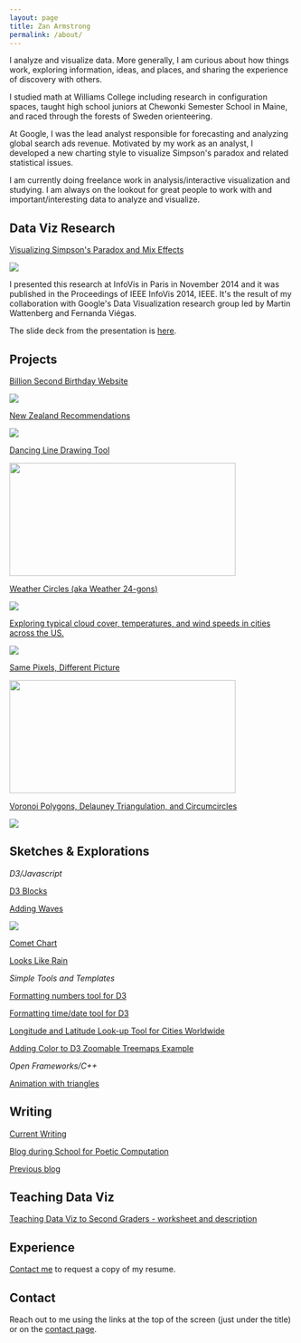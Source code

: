 ```yaml
---
layout: page
title: Zan Armstrong
permalink: /about/
---
```



I analyze and visualize data. More generally, I am curious about how things work, exploring information, ideas, and places, and sharing the experience of discovery with others. 

I studied math at Williams College including research in configuration spaces, taught high school juniors at Chewonki Semester School in Maine, and raced through the forests of Sweden orienteering. 

At Google, I was the lead analyst responsible for forecasting and analyzing global search ads revenue. Motivated by my work as an analyst, I developed a new charting style to visualize Simpson's paradox and related statistical issues. 

I am currently doing freelance work in analysis/interactive visualization and studying. I am always on the lookout for great people to work with and important/interesting data to analyze and visualize. 

## Data Viz Research

[Visualizing Simpson's Paradox and Mix Effects](http://research.google.com/pubs/pub42901.html)

![](https://lh3.googleusercontent.com/MTW7-Zt0ygzEkexk8g52KbiNTcvCIQyjH5NwlWQFM9qq=w776-h564-no)

I presented this research at InfoVis in Paris in November 2014 and it was published in the Proceedings of IEEE InfoVis 2014, IEEE. It's the result of my collaboration with Google's Data Visualization research group led by Martin Wattenberg and Fernanda Viégas. 

The slide deck from the presentation is [here](https://docs.google.com/presentation/d/1glF_JcGVRIahzfrYyw9OKDDB9eWeUxpfD2vCDJTkTqo/edit?usp=sharing).

## Projects

[Billion Second Birthday Website](http://billionseconds.zanarmstrong.com/)

![](../images/billionseconds.png)

[New Zealand Recommendations](http://newzealand.zanarmstrong.com/)

![](../images/nz.jpg)

[Dancing Line Drawing Tool](http://bl.ocks.org/zanarmstrong/raw/23137b412caf6e80b34a/)

 <img src="../images/jitter-star.gif" alt="" height="200" width="400">

[Weather Circles (aka Weather 24-gons)](http://weather.zanarmstrong.com/)

![](../images/weathercircles.png)

[Exploring typical cloud cover, temperatures, and wind speeds in cities across the US.](http://weatherlines.zanarmstrong.com/)

![](../images/weatherlines.png)

[Same Pixels, Different Picture](http://blog.zanarmstrong.com/project/2015/01/29/DrawingOnePictureWithAnother/)

 <img src="https://lh3.googleusercontent.com/PlY6sIs_FrtX0JxNV_ZGQDZDMGdvfs_12PIpOcWdpVDR=w1118-h416-no" alt="" height="200" width="400">

[Voronoi Polygons, Delauney Triangulation, and Circumcircles](http://bl.ocks.org/zanarmstrong/raw/b1c051113be144570881/)

![](../images/voronoi.png)

## Sketches & Explorations

*D3/Javascript*

[D3 Blocks](http://bl.ocks.org/zanarmstrong)

[Adding Waves](http://bl.ocks.org/zanarmstrong/raw/c9bb2842647140265d57/)

![](../images/addingwaves.png)

[Comet Chart](http://bl.ocks.org/zanarmstrong/0f3f39deed0ee1653354)

[Looks Like Rain](http://bl.ocks.org/zanarmstrong/raw/73ce430053eabd1b70fe/)

*Simple Tools and Templates*

[Formatting numbers tool for D3](http://bl.ocks.org/zanarmstrong/raw/05c1e95bf7aa16c4768e/)

[Formatting time/date tool for D3](http://bl.ocks.org/zanarmstrong/raw/ca0adb7e426c12c06a95/)

[Longitude and Latitude Look-up Tool for Cities Worldwide](http://bl.ocks.org/zanarmstrong/raw/b7381e04dcded29b2b6f/)

[Adding Color to D3 Zoomable Treemaps Example](http://bl.ocks.org/zanarmstrong/raw/76d263bd36f312cb0f9f/)

*Open Frameworks/C++*

[Animation with triangles](https://vimeo.com/110936580)


## Writing

[Current Writing](http://blog.zanarmstrong.com/)

[Blog during School for Poetic Computation](http://sfpc.zanarmstrong.com/)

[Previous blog](http://zanstrong.wordpress.com/)

## Teaching Data Viz

[Teaching Data Viz to Second Graders - worksheet and description](http://blog.zanarmstrong.com/project/2015/01/22/Teaching%20Data%20Viz%20to%20Second%20Graders/)

## Experience

[Contact me](http://blog.zanarmstrong.com/contact/) to request a copy of my resume.

## Contact

Reach out to me using the links at the top of the screen (just under the title) or on the [contact page](http://blog.zanarmstrong.com/contact/). 

